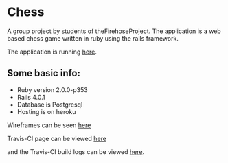 Chess
=====

A group project by students of theFirehoseProject. The application is a web based chess game written in ruby using the rails framework.

The application is running [here](https://fischer-chess.herokuapp.com).

Some basic info:
----------------
* Ruby version 2.0.0-p353
* Rails 4.0.1
* Database is Postgresql
* Hosting is on heroku


Wireframes can be seen [here](https://github.com/Team-Fischer/chess/wiki/wireframes)

Travis-CI page can be viewed [here](https://travis-ci.org/Team-Fischer/chess)

and the Travis-CI build logs can be viewed [here](https://travis-ci.org/Team-Fischer/chess/builds/).
